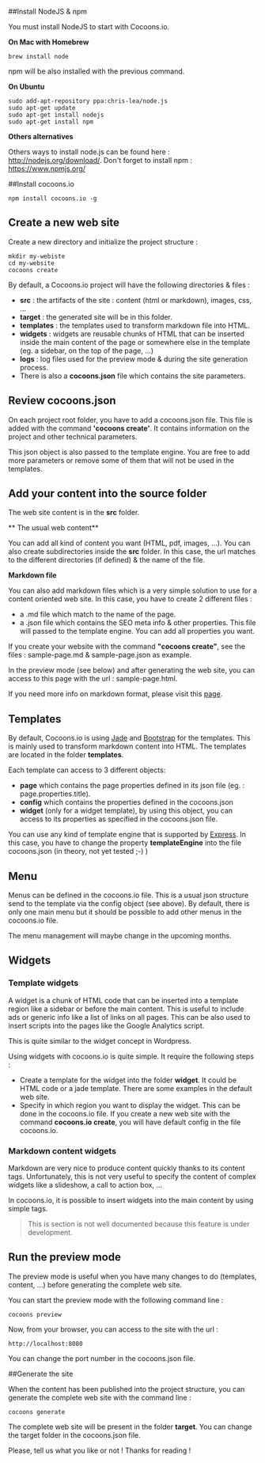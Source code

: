 ##Install NodeJS & npmYou must install NodeJS to start with Cocoons.io.**On Mac with Homebrew**```brew install node```npm will be also installed with the previous command.**On Ubuntu**```sudo add-apt-repository ppa:chris-lea/node.jssudo apt-get updatesudo apt-get install nodejssudo apt-get install npm```**Others alternatives**Others ways to install node.js can be found here : http://nodejs.org/download/.Don't forget to install npm : https://www.npmjs.org/##Install cocoons.io```npm install cocoons.io -g```## Create a new web siteCreate a new directory and initialize the project structure :```mkdir my-webistecd my-websitecocoons create```By default, a Cocoons.io project will have the following directories & files :- **src** : the artifacts of the site : content (html or markdown), images, css, ...- **target** : the generated site will be in this folder.- **templates** : the templates used to transform markdown file into HTML.- **widgets** : widgets are reusable chunks of HTML that can be inserted inside the main content of the page or somewhere else in the template (eg. a sidebar, on the top of the page, ...)- **logs** : log files used for the preview mode & during the site generation process.- There is also a **cocoons.json** file which contains the site parameters.## Review cocoons.jsonOn each project root folder, you have to add a cocoons.json file. This file is added with the command **'cocoons create'**.It contains information on the project and other technical parameters.This json object is also passed to the template engine. You are free to add more parameters or remove some of them that will not be used in the templates.## Add your content into the source folderThe web site content is in the **src** folder.** The usual web content**You can add all kind of content you want (HTML, pdf, images, ...). You can also create subdirectories inside the **src** folder.In this case, the url matches to the different directories (if defined) & the name of the file.**Markdown file**You can also add markdown files which is a very simple solution to use for a content oriented web site.In this case, you have to create 2 different files :- a .md file which match to the name of the page.- a .json file which contains the SEO meta info & other properties. This file will passed to the template engine. You can add all properties you want.If you create your website with the command **"cocoons create"**, see the files : sample-page.md & sample-page.json as example.In the preview mode (see below) and after generating the web site, you can access to this page with the url : sample-page.html.If you need more info on markdown format, please visit this [page](https://github.com/adam-p/markdown-here/wiki/Markdown-Here-Cheatsheet).## TemplatesBy default, Cocoons.io is using [Jade](http://jade-lang.com/) and [Bootstrap](http://getbootstrap.com/) for the templates.This is mainly used to transform markdown content into HTML. The templates are located in the folder **templates**.Each template can access to 3 different objects:- **page** which contains the page properties defined in its json file (eg. : page.properties.title).- **config**  which contains the properties defined in the cocoons.json- **widget** (only for a widget template), by using this object, you can access to its properties as specified in the cocoons.json file.You can use any kind of template engine that is supported by [Express](http://expressjs.com/).In this case, you have to change the property **templateEngine** into the file cocoons.json (in theory, not yet tested ;-) )## MenuMenus can be defined in the cocoons.io file. This is a usual json structure send to the template via the config object (see above).By default, there is only one main menu but it should be possible to add other menus in the cocoons.io file.  The menu management will maybe change in the upcoming months.## Widgets### Template widgetsA widget is a chunk of HTML code that can be inserted into a template region like a sidebar or before the main content.This is useful to include ads or generic info like a list of links on all pages. This can be also used to insert scripts into the pages like the Google Analytics script.This is quite similar to the widget concept in Wordpress.Using widgets with cocoons.io is quite simple. It require the following steps :- Create a template for the widget into the folder **widget**. It could be HTML code or a jade template. There are some examples in the default web site.- Specify in which region you want to display the widget. This can be done in the cocoons.io file. If you create a new web site with the command **cocoons.io create**, you will have default config in the file cocoons.io.### Markdown content widgetsMarkdown are very nice to produce content quickly thanks to its content tags. Unfortunately, this is not very useful to specify the content of complex widgets like a slideshow, a call to action box, ...In cocoons.io, it is possible to insert widgets into the main content by using simple tags.>This is section is not well documented because this feature is under development.## Run the preview modeThe preview mode is useful when you have many changes to do (templates, content, ...) before generating the complete web site.You can start the preview mode with the following command line :```cocoons preview```Now, from your browser, you can access to the site with the url :```http://localhost:8080```You can change the port number in the cocoons.json file.##Generate the siteWhen the content has been published into the project structure, you can generate the complete web site with the command line :```cocoons generate```The complete web site will be present in the folder **target**. You can change the target folder in the cocoons.json file.Please, tell us what you like or not ! Thanks for reading !